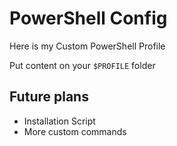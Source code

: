 # PowerShell Config

Here is my Custom PowerShell Profile

Put content on your ```$PROFILE``` folder

## Future plans

- Installation Script
- More custom commands

